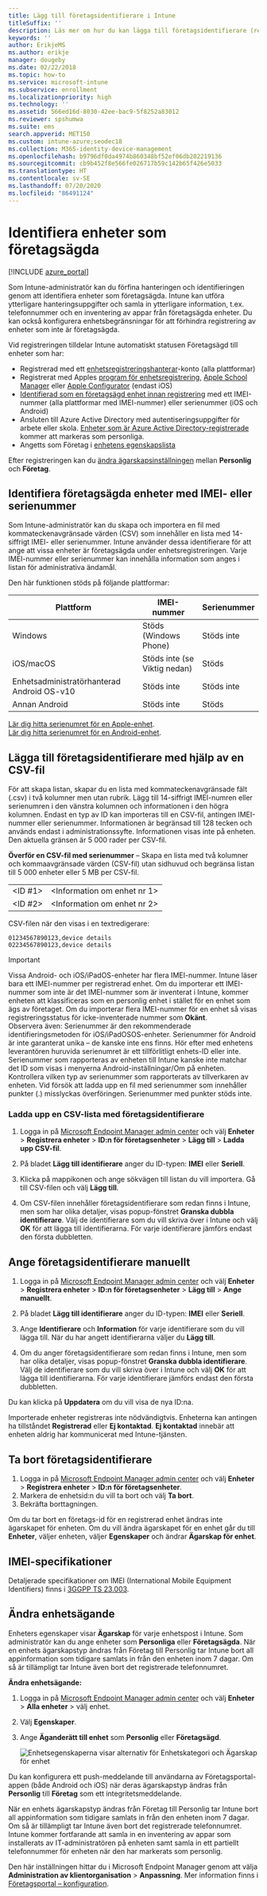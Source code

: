 ```yaml
---
title: Lägg till företagsidentifierare i Intune
titleSuffix: ''
description: Läs mer om hur du kan lägga till företagsidentifierare (registreringsmetod, IMEI- och serienummer) i Microsoft Intune.
keywords: ''
author: ErikjeMS
ms.author: erikje
manager: dougeby
ms.date: 02/22/2018
ms.topic: how-to
ms.service: microsoft-intune
ms.subservice: enrollment
ms.localizationpriority: high
ms.technology: ''
ms.assetid: 566ed16d-8030-42ee-bac9-5f8252a83012
ms.reviewer: spshumwa
ms.suite: ems
search.appverid: MET150
ms.custom: intune-azure;seodec18
ms.collection: M365-identity-device-management
ms.openlocfilehash: b9796df0da4974b860348bf52ef06db202219136
ms.sourcegitcommit: cb9b452f8e566fe026717b59c142b65f426e5033
ms.translationtype: HT
ms.contentlocale: sv-SE
ms.lasthandoff: 07/20/2020
ms.locfileid: "86491124"
---
```

# <a name="identify-devices-as-corporate-owned"></a>Identifiera enheter som företagsägda

[!INCLUDE [azure_portal](../includes/azure_portal.md)]

Som Intune-administratör kan du förfina hanteringen och identifieringen genom att identifiera enheter som företagsägda. Intune kan utföra ytterligare hanteringsuppgifter och samla in ytterligare information, t.ex. telefonnummer och en inventering av appar från företagsägda enheter. Du kan också konfigurera enhetsbegränsningar för att förhindra registrering av enheter som inte är företagsägda.

Vid registreringen tilldelar Intune automatiskt statusen Företagsägd till enheter som har:

- Registrerad med ett [enhetsregistreringshanterar](device-enrollment-manager-enroll.md)-konto (alla plattformar)
- Registrerat med Apples [program för enhetsregistrering](device-enrollment-program-enroll-ios.md), [Apple School Manager](apple-school-manager-set-up-ios.md) eller [Apple Configurator](apple-configurator-enroll-ios.md) (endast iOS)
- [Identifierad som en företagsägd enhet innan registrering](#identify-corporate-owned-devices-with-imei-or-serial-number) med ett IMEI-nummer (alla plattformar med IMEI-nummer) eller serienummer (iOS och Android)
- Ansluten till Azure Active Directory med autentiseringsuppgifter för arbete eller skola. [Enheter som är Azure Active Directory-registrerade](https://docs.microsoft.com/azure/active-directory/devices/overview) kommer att markeras som personliga.
- Angetts som Företag i [enhetens egenskapslista](#change-device-ownership)

Efter registreringen kan du [ändra ägarskapsinställningen](#change-device-ownership) mellan **Personlig** och **Företag**.

## <a name="identify-corporate-owned-devices-with-imei-or-serial-number"></a>Identifiera företagsägda enheter med IMEI- eller serienummer

Som Intune-administratör kan du skapa och importera en fil med kommateckenavgränsade värden (CSV) som innehåller en lista med 14-siffrigt IMEI- eller serienummer. Intune använder dessa identifierare för att ange att vissa enheter är företagsägda under enhetsregistreringen. Varje IMEI-nummer eller serienummer kan innehålla information som anges i listan för administrativa ändamål.

Den här funktionen stöds på följande plattformar:

| Plattform | IMEI-nummer | Serienummer |
|---|---|---|
| Windows | Stöds (Windows Phone) | Stöds inte |
| iOS/macOS | Stöds inte (se Viktig nedan)  | Stöds |
| Enhetsadministratörhanterad Android OS-v10 | Stöds inte | Stöds inte |
| Annan Android | Stöds inte | Stöds |

<!-- When you upload serial numbers for corporate-owned iOS/iPadOS devices, they must be paired with a corporate enrollment profile. Devices must then be enrolled using either Apple's Automated Device Enrollment or Apple Configurator to have them appear as corporate-owned. -->

[Lär dig hitta serienumret för en Apple-enhet](https://support.apple.com/HT204308).<br>
[Lär dig hitta serienumret för en Android-enhet](https://support.google.com/store/answer/3333000).

## <a name="add-corporate-identifiers-by-using-a-csv-file"></a>Lägga till företagsidentifierare med hjälp av en CSV-fil
För att skapa listan, skapar du en lista med kommateckenavgränsade fält (.csv) i två kolumner men utan rubrik. Lägg till 14-siffrigt IMEI-numren eller serienumren i den vänstra kolumnen och informationen i den högra kolumnen. Endast en typ av ID kan importeras till en CSV-fil, antingen IMEI-nummer eller serienummer. Informationen är begränsad till 128 tecken och används endast i administrationssyfte. Informationen visas inte på enheten. Den aktuella gränsen är 5 000 rader per CSV-fil.

**Överför en CSV-fil med serienummer** – Skapa en lista med två kolumner och kommaavgränsade värden (CSV-fil) utan sidhuvud och begränsa listan till 5 000 enheter eller 5 MB per CSV-fil.

|||
|-|-|
|&lt;ID #1&gt;|&lt;Information om enhet nr 1&gt;|
|&lt;ID #2&gt;|&lt;Information om enhet nr 2&gt;|

CSV-filen när den visas i en textredigerare:

```
01234567890123,device details
02234567890123,device details
```

> [!IMPORTANT]
> Vissa Android- och iOS/iPadOS-enheter har flera IMEI-nummer. Intune läser bara ett IMEI-nummer per registrerad enhet. Om du importerar ett IMEI-nummer som inte är det IMEI-nummer som är inventerat i Intune, kommer enheten att klassificeras som en personlig enhet i stället för en enhet som ägs av företaget. Om du importerar flera IMEI-nummer för en enhet så visas registreringsstatus för icke-inventerade nummer som **Okänt**.<br>
>Observera även: Serienummer är den rekommenderade identifieringsmetoden för iOS/iPadOSOS-enheter.
>Serienummer för Android är inte garanterat unika – de kanske inte ens finns. Hör efter med enhetens leverantören huruvida serienumret är ett tillförlitligt enhets-ID eller inte.
>Serienummer som rapporteras av enheten till Intune kanske inte matchar det ID som visas i menyerna Android-inställningar/Om på enheten. Kontrollera vilken typ av serienummer som rapporterats av tillverkaren av enheten.
>Vid försök att ladda upp en fil med serienummer som innehåller punkter (.) misslyckas överföringen. Serienummer med punkter stöds inte.

### <a name="upload-a-csv-list-of-corporate-identifiers"></a>Ladda upp en CSV-lista med företagsidentifierare

1. Logga in på [Microsoft Endpoint Manager admin center](https://go.microsoft.com/fwlink/?linkid=2109431) och välj **Enheter** > **Registrera enheter** > **ID:n för företagsenheter** > **Lägg till** > **Ladda upp CSV-fil**.

2. På bladet **Lägg till identifierare** anger du ID-typen: **IMEI** eller **Seriell**.

3. Klicka på mappikonen och ange sökvägen till listan du vill importera. Gå till CSV-filen och välj **Lägg till**. 

4. Om CSV-filen innehåller företagsidentifierare som redan finns i Intune, men som har olika detaljer, visas popup-fönstret **Granska dubbla identifierare**. Välj de identifierare som du vill skriva över i Intune och välj **OK** för att lägga till identifierarna. För varje identifierare jämförs endast den första dubbletten.

## <a name="manually-enter-corporate-identifiers"></a>Ange företagsidentifierare manuellt

1. Logga in på [Microsoft Endpoint Manager admin center](https://go.microsoft.com/fwlink/?linkid=2109431) och välj **Enheter** > **Registrera enheter** > **ID:n för företagsenheter** > **Lägg till** > **Ange manuellt**.

2. På bladet **Lägg till identifierare** anger du ID-typen: **IMEI** eller **Seriell**.

3. Ange **Identifierare** och **Information** för varje identifierare som du vill lägga till. När du har angett identifierarna väljer du **Lägg till**.

5. Om du anger företagsidentifierare som redan finns i Intune, men som har olika detaljer, visas popup-fönstret **Granska dubbla identifierare**. Välj de identifierare som du vill skriva över i Intune och välj **OK** för att lägga till identifierarna. För varje identifierare jämförs endast den första dubbletten.

Du kan klicka på **Uppdatera** om du vill visa de nya ID:na.

Importerade enheter registreras inte nödvändigtvis. Enheterna kan antingen ha tillståndet **Registrerad** eller **Ej kontaktad**. **Ej kontaktad** innebär att enheten aldrig har kommunicerat med Intune-tjänsten.

## <a name="delete-corporate-identifiers"></a>Ta bort företagsidentifierare

1. Logga in på [Microsoft Endpoint Manager admin center](https://go.microsoft.com/fwlink/?linkid=2109431) och välj **Enheter** > **Registrera enheter** > **ID:n för företagsenheter**.
2. Markera de enhetsid:n du vill ta bort och välj **Ta bort**.
3. Bekräfta borttagningen.

Om du tar bort en företags-id för en registrerad enhet ändras inte ägarskapet för enheten. Om du vill ändra ägarskapet för en enhet går du till **Enheter**, väljer enheten, väljer **Egenskaper** och ändrar **Ägarskap för enhet**.

## <a name="imei-specifications"></a>IMEI-specifikationer
Detaljerade specifikationer om IMEI (International Mobile Equipment Identifiers) finns i [3GGPP TS 23.003](https://portal.3gpp.org/desktopmodules/Specifications/SpecificationDetails.aspx?specificationId=729).

## <a name="change-device-ownership"></a>Ändra enhetsägande

Enheters egenskaper visar **Ägarskap** för varje enhetspost i Intune. Som administratör kan du ange enheter som **Personliga** eller **Företagsägda**. När en enhets ägarskapstyp ändras från Företag till Personlig tar Intune bort all appinformation som tidigare samlats in från den enheten inom 7 dagar. Om så är tillämpligt tar Intune även bort det registrerade telefonnumret. 

**Ändra enhetsägande:**
1. Logga in på [Microsoft Endpoint Manager admin center](https://go.microsoft.com/fwlink/?linkid=2109431) och välj **Enheter** > **Alla enheter** > välj enhet.
2. Välj **Egenskaper**.
3. Ange **Äganderätt till enhet** som **Personlig** eller **Företagsägd**.

   ![Enhetsegenskaperna visar alternativ för Enhetskategori och Ägarskap för enhet](./media/corporate-identifiers-add/device-properties.png)

Du kan konfigurera ett push-meddelande till användarna av Företagsportal-appen (både Android och iOS) när deras ägarskapstyp ändras från **Personlig** till **Företag** som ett integritetsmeddelande. 

När en enhets ägarskapstyp ändras från Företag till Personlig tar Intune bort all appinformation som tidigare samlats in från den enheten inom 7 dagar. Om så är tillämpligt tar Intune även bort det registrerade telefonnumret. Intune kommer fortfarande att samla in en inventering av appar som installerats av IT-administratören på enheten samt samla in ett partiellt telefonnummer för enheten när den har markerats som personlig.

Den här inställningen hittar du i Microsoft Endpoint Manager genom att välja **Administration av klientorganisation** > **Anpassning**. Mer information finns i [Företagsportal – konfiguration](../apps/company-portal-app.md#configuration).